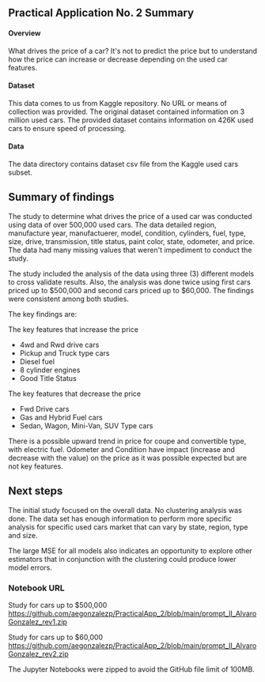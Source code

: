 ## Practical Application No. 2 Summary

#### Overview
What drives the price of a car?  It's not to predict the price but to understand how the price
can increase or decrease depending on the used car features.

#### Dataset
This data comes to us from Kaggle repository.  No URL or means of collection was provided. The original 
dataset contained information on 3 million used cars. The provided dataset contains information on 426K 
used cars to ensure speed of processing. 

#### Data
The data directory contains dataset csv file from the Kaggle used cars subset.

## Summary of findings
The study to determine what drives the price of a used car was conducted using data 
of over 500,000 used cars. The data detailed region, manufacture year, manufactuerer, 
model, condition, cylinders, fuel, type, size, drive, transmission, title status, 
paint color, state, odometer, and price. The data had many missing values that weren't 
impediment to conduct the study.

The study included the analysis of the data using three (3) different models to cross 
validate results. Also, the analysis was done twice using first cars priced up to $500,000
and second cars priced up to $60,000.  The findings were consistent among both studies.

The key findings are:

The key features that increase the price

- 4wd and Rwd drive cars
- Pickup and Truck type cars
- Diesel fuel
- 8 cylinder engines
- Good Title Status

The key features that decrease the price

- Fwd Drive cars
- Gas and Hybrid Fuel cars
- Sedan, Wagon, Mini-Van, SUV Type cars

There is a possible upward trend in price for coupe and convertible type, with electric fuel. 
Odometer and Condition have impact (increase and decrease with the value) on the price as it 
was possible expected but are not key features.

## Next steps
The initial study focused on the overall data. No clustering analysis was done. The data set 
has enough information to perform more specific analysis for specific used cars market that 
can vary by state, region, type and size. 

The large MSE for all models also indicates an opportunity to explore other estimators that 
in conjunction with the clustering could produce lower model errors.

### Notebook URL
Study for cars up to $500,000
https://github.com/aegonzalezp/PracticalApp_2/blob/main/prompt_II_AlvaroGonzalez_rev1.zip

Study for cars up to $60,000
https://github.com/aegonzalezp/PracticalApp_2/blob/main/prompt_II_AlvaroGonzalez_rev2.zip

The Jupyter Notebooks were zipped to avoid the GitHub file limit of 100MB. 


